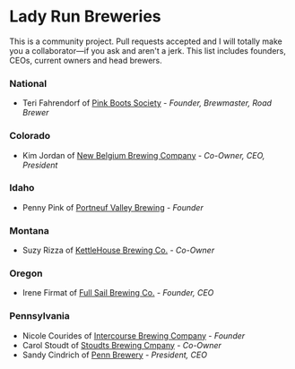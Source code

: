# Lady Run Breweries

This is a community project. Pull requests accepted and I will totally make you a
collaborator—if you ask and aren't a jerk. This list includes founders, CEOs, current owners and head brewers.

### National 

* Teri Fahrendorf of [Pink Boots Society](http://www.terifahrendorf.com/) - *Founder, Brewmaster, Road Brewer*

### Colorado

* Kim Jordan of [New Belgium Brewing Company](http://www.newbelgium.com/) - *Co-Owner, CEO, President*

### Idaho

* Penny Pink of [Portneuf Valley Brewing](http://portneufvalleybrewing.com/) - *Founder*

### Montana

* Suzy Rizza of [KettleHouse Brewing Co.](http://kettlehouse.com/) - *Co-Owner*

### Oregon

* Irene Firmat of [Full Sail Brewing Co.](http://www.fullsailbrewing.com/) - *Founder, CEO*

### Pennsylvania 

* Nicole Courides of [Intercourse Brewing Company](intercoursebrewingco.com) - *Founder*
* Carol Stoudt of [Stoudts Brewing Cmpany](http://stoudts.com/) - *Co-Owner*
* Sandy Cindrich of [Penn Brewery](http://www.pennbrew.com/) - *President, CEO*

